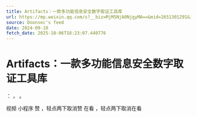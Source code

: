 ```yaml
---
title: Artifacts：一款多功能信息安全数字取证工具库
url: https://mp.weixin.qq.com/s?__biz=MjM5NjA0NjgyMA==&mid=2651301291&idx=4&sn=98ca7ab837e4da9c52d675d28d704a17
source: Doonsec's feed
date: 2024-09-10
fetch_date: 2025-10-06T18:23:07.440776
---
```


# Artifacts：一款多功能信息安全数字取证工具库

：
，
。

视频
小程序
赞
，轻点两下取消赞
在看
，轻点两下取消在看